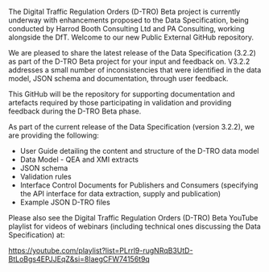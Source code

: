 The Digital Traffic Regulation Orders (D-TRO) Beta project is currently underway with enhancements proposed to the Data Specification, being conducted by Harrod Booth Consulting Ltd and PA Consulting, working alongside the DfT. Welcome to our new Public External GitHub repository.
 
We are pleased to share the latest release of the Data Specification (3.2.2) as part of the D-TRO Beta project for your input and feedback on.  V3.2.2 addresses a small number of inconsistencies that were identified in the data model, JSON schema and documentation, through user feedback.
 
This GitHub will be the repository for supporting documentation and artefacts required by those participating in validation and providing feedback during the D-TRO Beta phase.
 
As part of the current release of the Data Specification (version 3.2.2), we are providing the following:
 
- User Guide detailing the content and structure of the D-TRO data model
- Data Model - QEA and XMI extracts
- JSON schema
- Validation rules
- Interface Control Documents for Publishers and Consumers (specifying the API interface for data extraction, supply and publication)
- Example JSON D-TRO files
 
Please also see the Digital Traffic Regulation Orders (D-TRO) Beta YouTube playlist for videos of webinars (including technical ones discussing the Data Specification) at:
 
https://youtube.com/playlist?list=PLrrl9-rugNRqB3UtD-BtLoBgs4EPJJEqZ&si=8laegCFW74156t9q
